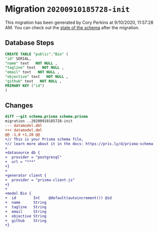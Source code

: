 # Migration `20200910185728-init`

This migration has been generated by Cory Perkins at 9/10/2020, 11:57:28 AM.
You can check out the [state of the schema](./schema.prisma) after the migration.

## Database Steps

```sql
CREATE TABLE "public"."Bio" (
"id" SERIAL,
"name" text   NOT NULL ,
"tagline" text   NOT NULL ,
"email" text   NOT NULL ,
"objective" text   NOT NULL ,
"github" text   NOT NULL ,
PRIMARY KEY ("id")
)
```

## Changes

```diff
diff --git schema.prisma schema.prisma
migration ..20200910185728-init
--- datamodel.dml
+++ datamodel.dml
@@ -1,0 +1,20 @@
+// This is your Prisma schema file,
+// learn more about it in the docs: https://pris.ly/d/prisma-schema
+
+datasource db {
+  provider = "postgresql"
+  url = "***"
+}
+
+generator client {
+  provider = "prisma-client-js"
+}
+
+model Bio {
+  id        Int    @default(autoincrement()) @id
+  name      String
+  tagline   String
+  email     String
+  objective String
+  github    String
+}
```


